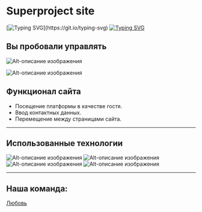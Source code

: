 # Superproject site

[![Typing SVG](https://readme-typing-svg.herokuapp.com?color=%2336BCF7&lines=Что+такое+авиатренажер?+Где+летать?)](https://git.io/typing-svg)
[![Typing SVG](https://readme-typing-svg.herokuapp.com?color=%2336BCF7&lines=Цены+Отзывы+Инструктора+Контакты)](https://git.io/typing-svg)
## Вы пробовали управлять 
![Alt-описание изображения](/superproject/assets/imgs/boingom.png)


![Alt-описание изображения](/superproject/assets/imgs/simulator.png)
## Функционал  сайта
* Посещение платформы в качестве гостя.
* Ввод контактных данных.
* Перемещение между страницами
 сайта.
 ---
## Использованные технологии

![Alt-описание изображения](https://camo.githubusercontent.com/9bceb931d755afc93679b5b7fbdffd68403e3c6bb78fe29d1de662cac4be014a/68747470733a2f2f696d672e736869656c64732e696f2f62616467652f2d4769746875622d626c61636b3f7374796c653d666f722d7468652d6261646765266c6f676f3d676974687562266c6f676f436f6c6f723d7768697465) ![Alt-описание изображения](https://camo.githubusercontent.com/b2c7354770dd5741fd344e50fb6facec8001f67018df58b2f334cd027977cf62/68747470733a2f2f696d672e736869656c64732e696f2f62616467652f2d4353532d4630353033323f7374796c653d666f722d7468652d6261646765266c6f676f3d435353266c6f676f436f6c6f723d7768697465)  ![Alt-описание изображения](https://camo.githubusercontent.com/afd73fd9e5bad465abbffad440893f82032fea7428313c817a10874add6fedb2/68747470733a2f2f696d672e736869656c64732e696f2f62616467652f2d68746d6c2d70696e6b3f7374796c653d666f722d7468652d6261646765)   ![Alt-описание изображения](https://icons8.ru/icon/QBqFNfPPB2Kx/sass)

---
## Наша команда:
[Любовь](https://icons8.ru/icon/QBqFNfPPB2Kx/sass)




